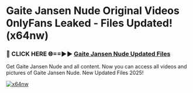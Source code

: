 # Gaite Jansen Nude Original Videos 0nlyFans Leaked - Files Updated! (x64nw)

<h3>🔴 CLICK HERE 🌐==►► <a href="https://tinyurl.com/y5r63du9" rel="nofollow">Gaite Jansen Nude Updated Files</a></h3>

Get Gaite Jansen Nude and all content. Now you can access all videos and pictures of Gaite Jansen Nude. New Updated Files 2025!

[![x64nw](https://i.imgur.com/UVo9nyh.gif)](https://tinyurl.com/y5r63du9)